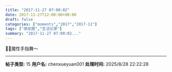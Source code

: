 ```yaml
---
title: "2017-11-27 07:00:02"
date: 2017-11-27T12:00:00+08:00
draft: false
categories: ["moments","2017","2017-11"]
tags: ["朋友圈","生活记录"]
summary: "2017-11-27 07:00:02..."
---
```


🐰🐰魔性手指舞～

---

**帖子类型:** 15
**用户名:** chenxueyuan001
**处理时间:** 2025/8/28 22:22:28